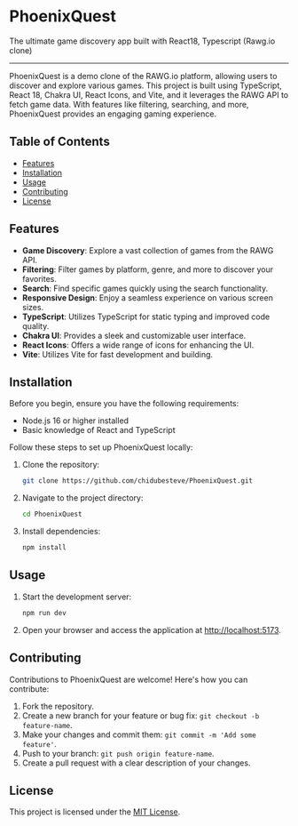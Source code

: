 # PhoenixQuest
The ultimate game discovery app built with React18, Typescript (Rawg.io clone)

---

PhoenixQuest is a demo clone of the RAWG.io platform, allowing users to discover and explore various games. This project is built using TypeScript, React 18, Chakra UI, React Icons, and Vite, and it leverages the RAWG API to fetch game data. With features like filtering, searching, and more, PhoenixQuest provides an engaging gaming experience.

## Table of Contents

- [Features](#features)
- [Installation](#installation)
- [Usage](#usage)
- [Contributing](#contributing)
- [License](#license)

## Features

- **Game Discovery**: Explore a vast collection of games from the RAWG API.
- **Filtering**: Filter games by platform, genre, and more to discover your favorites.
- **Search**: Find specific games quickly using the search functionality.
- **Responsive Design**: Enjoy a seamless experience on various screen sizes.
- **TypeScript**: Utilizes TypeScript for static typing and improved code quality.
- **Chakra UI**: Provides a sleek and customizable user interface.
- **React Icons**: Offers a wide range of icons for enhancing the UI.
- **Vite**: Utilizes Vite for fast development and building.

## Installation

Before you begin, ensure you have the following requirements:

- Node.js 16 or higher installed
- Basic knowledge of React and TypeScript

Follow these steps to set up PhoenixQuest locally:


1. Clone the repository:

   ```bash
   git clone https://github.com/chidubesteve/PhoenixQuest.git
   ```

2. Navigate to the project directory:

   ```bash
   cd PhoenixQuest
   ```

3. Install dependencies:

   ```bash
   npm install
   ```

## Usage

1. Start the development server:

   ```bash
   npm run dev
   ```

2. Open your browser and access the application at [http://localhost:5173](http://localhost:5173).

## Contributing

Contributions to PhoenixQuest are welcome! Here's how you can contribute:

1. Fork the repository.
2. Create a new branch for your feature or bug fix: `git checkout -b feature-name`.
3. Make your changes and commit them: `git commit -m 'Add some feature'`.
4. Push to your branch: `git push origin feature-name`.
5. Create a pull request with a clear description of your changes.

## License

This project is licensed under the [MIT License](LICENSE).


